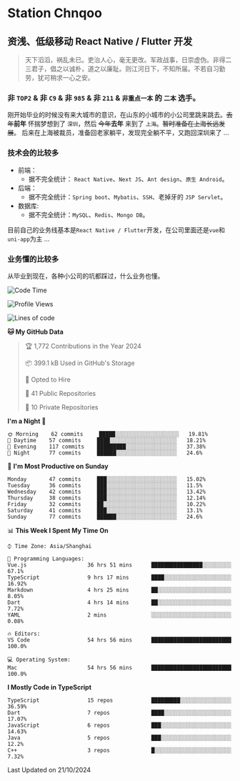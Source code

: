 # Station Chnqoo

## 资浅、低级移动 React Native / Flutter 开发

> 天下滔滔，祸乱未已。吏治人心，毫无更改。军政战事，日崇虚伪。非得二三君子，倡之以诚朴，道之以廉耻。则江河日下，不知所届。不若自习勤劳，犹可稍求一心之安。

### 非 `TOP2` & 非 `C9` & 非 `985` & 非 `211` & `非重点一本` 的 `二本` 选手。

刚开始毕业的时候没有来大城市的意识，在山东的小城市的小公司里跳来跳去。~~去年~~**前年** 怀揣梦想到了 `深圳`，然后 ~~今年~~**去年** 来到了 `上海`。~~暂时准备在上海长远发展~~。
后来在上海被裁员，准备回老家躺平，发现完全躺不平，又跑回深圳来了 ...

### 技术会的比较多

- 前端：
  - 据不完全统计： `React Native`、`Next JS`、`Ant design`、`原生 Android`。
- 后端：
  - 据不完全统计：`Spring boot`、`Mybatis`、`SSH`、老掉牙的 `JSP Servlet`。
- 数据库:
  - 据不完全统计：`MySQL`、`Redis`、`Mongo DB`。

目前自己的业务线基本是`React Native / Flutter`开发，在公司里面还是`vue`和`uni-app`为主 ...

### 业务懂的比较多

从毕业到现在，各种小公司的坑都踩过，什么业务也懂。

<!--START_SECTION:waka-->
![Code Time](http://img.shields.io/badge/Code%20Time-6%2C288%20hrs%2010%20mins-blue)

![Profile Views](http://img.shields.io/badge/Profile%20Views-0-blue)

![Lines of code](https://img.shields.io/badge/From%20Hello%20World%20I%27ve%20Written-363%20Thousand%20lines%20of%20code-blue)

**🐱 My GitHub Data** 

> 🏆 1,772 Contributions in the Year 2024
 > 
> 📦 399.1 kB Used in GitHub's Storage 
 > 
> 💼 Opted to Hire
 > 
> 📜 41 Public Repositories 
 > 
> 🔑 10 Private Repositories  
 > 
**I'm a Night 🦉** 

```text
🌞 Morning    62 commits     █████░░░░░░░░░░░░░░░░░░░░   19.81% 
🌆 Daytime    57 commits     ████░░░░░░░░░░░░░░░░░░░░░   18.21% 
🌃 Evening    117 commits    █████████░░░░░░░░░░░░░░░░   37.38% 
🌙 Night      77 commits     ██████░░░░░░░░░░░░░░░░░░░   24.6%

```
📅 **I'm Most Productive on Sunday** 

```text
Monday       47 commits     ███░░░░░░░░░░░░░░░░░░░░░░   15.02% 
Tuesday      36 commits     ███░░░░░░░░░░░░░░░░░░░░░░   11.5% 
Wednesday    42 commits     ███░░░░░░░░░░░░░░░░░░░░░░   13.42% 
Thursday     38 commits     ███░░░░░░░░░░░░░░░░░░░░░░   12.14% 
Friday       32 commits     ██░░░░░░░░░░░░░░░░░░░░░░░   10.22% 
Saturday     41 commits     ███░░░░░░░░░░░░░░░░░░░░░░   13.1% 
Sunday       77 commits     ██████░░░░░░░░░░░░░░░░░░░   24.6%

```


📊 **This Week I Spent My Time On** 

```text
⌚︎ Time Zone: Asia/Shanghai

💬 Programming Languages: 
Vue.js                   36 hrs 51 mins      ████████████████░░░░░░░░░   67.1% 
TypeScript               9 hrs 17 mins       ████░░░░░░░░░░░░░░░░░░░░░   16.92% 
Markdown                 4 hrs 25 mins       ██░░░░░░░░░░░░░░░░░░░░░░░   8.05% 
Dart                     4 hrs 14 mins       ██░░░░░░░░░░░░░░░░░░░░░░░   7.72% 
YAML                     2 mins              ░░░░░░░░░░░░░░░░░░░░░░░░░   0.08%

🔥 Editors: 
VS Code                  54 hrs 56 mins      █████████████████████████   100.0%

💻 Operating System: 
Mac                      54 hrs 56 mins      █████████████████████████   100.0%

```

**I Mostly Code in TypeScript** 

```text
TypeScript               15 repos            █████████░░░░░░░░░░░░░░░░   36.59% 
Dart                     7 repos             ████░░░░░░░░░░░░░░░░░░░░░   17.07% 
JavaScript               6 repos             ███░░░░░░░░░░░░░░░░░░░░░░   14.63% 
Java                     5 repos             ███░░░░░░░░░░░░░░░░░░░░░░   12.2% 
C++                      3 repos             █░░░░░░░░░░░░░░░░░░░░░░░░   7.32%

```



 Last Updated on 21/10/2024
<!--END_SECTION:waka-->

<!---
ChenqiaoStation/ChenqiaoStation is a ✨ special ✨ repository because its `README.md` (this file) appears on your GitHub profile.
You can click the Preview link to take a look at your changes.
--->
